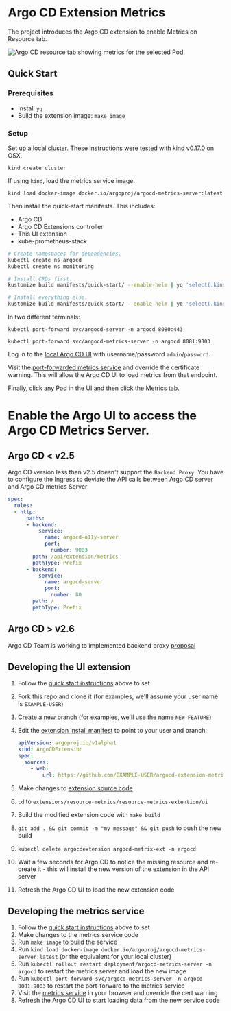 # Argo CD Extension Metrics

The project introduces the Argo CD extension to enable Metrics on Resource tab.

![Argo CD resource tab showing metrics for the selected Pod.](./docs/images/screenshot.png)

## Quick Start

### Prerequisites

* Install `yq`
* Build the extension image: `make image`

### Setup

Set up a local cluster. These instructions were tested with kind v0.17.0 on OSX.

```shell
kind create cluster
```

If using `kind`, load the metrics service image.

```shell
kind load docker-image docker.io/argoproj/argocd-metrics-server:latest
```

Then install the quick-start manifests. This includes:
* Argo CD
* Argo CD Extensions controller
* This UI extension
* kube-prometheus-stack

```sh
# Create namespaces for dependencies.
kubectl create ns argocd
kubectl create ns monitoring

# Install CRDs first.
kustomize build manifests/quick-start/ --enable-helm | yq 'select(.kind == "CustomResourceDefinition")' | kubectl apply --server-side -f -

# Install everything else.
kustomize build manifests/quick-start/ --enable-helm | yq 'select(.kind != "CustomResourceDefinition")' | kubectl apply --server-side -f -
```

In two different terminals:

```shell
kubectl port-forward svc/argocd-server -n argocd 8080:443
```

```shell
kubectl port-forward svc/argocd-metrics-server -n argocd 8081:9003
```

Log in to the [local Argo CD UI](https://localhost:8080/applications/argocd/bootstrap?view=tree&resource=) with username/password `admin`/`password`.

Visit the [port-forwarded metrics service](https://localhost:8081/api/extension/metrics/applications/test/groupkinds/pod/dashboards) and override the certificate warning.
This will allow the Argo CD UI to load metrics from that endpoint.

Finally, click any Pod in the UI and then click the Metrics tab.

# Enable the Argo UI to access the Argo CD Metrics Server.

## Argo CD < v2.5

Argo CD version less than v2.5 doesn't support the `Backend Proxy`. You have to configure the Ingress to deviate the API calls between Argo CD server and Argo CD metrics Server
```yaml
spec:
  rules:
  - http:
      paths:
      - backend:
          service:
            name: argocd-o11y-server
            port:
              number: 9003
        path: /api/extension/metrics
        pathType: Prefix
      - backend:
          service:
            name: argocd-server
            port:
              number: 80
        path: /
        pathType: Prefix
```

## Argo CD > v2.6

Argo CD Team is working to implemented backend proxy [proposal](https://github.com/argoproj/argo-cd/blob/master/docs/proposals/proxy-extensions.md)

## Developing the UI extension

1. Follow the [quick start instructions](#quick-start) above to set
2. Fork this repo and clone it (for examples, we'll assume your user name is `EXAMPLE-USER`)
3. Create a new branch (for examples, we'll use the name `NEW-FEATURE`)
4. Edit the [extension install manifest](manifests/extension/extension.yaml) to point to your user and branch:

    ```yaml
    apiVersion: argoproj.io/v1alpha1
    kind: ArgoCDExtension
    spec:
      sources:
        - web:
            url: https://github.com/EXAMPLE-USER/argocd-extension-metrics/raw/NEW-FEATURE/extensions/resource-metrics/resource-metrics-extention/ui/dist/extension.tar
    ```

5. Make changes to [extension source code](extensions/resource-metrics/resource-metrics-extention/ui)
6. `cd` to `extensions/resource-metrics/resource-metrics-extention/ui`
7. Build the modified extension code with `make build`
8. `git add . && git commit -m "my message" && git push` to push the new build
9. `kubectl delete argocdextension argocd-metrix-ext -n argocd`
10. Wait a few seconds for Argo CD to notice the missing resource and re-create it - this will install the new version of
    the extension in the API server
11. Refresh the Argo CD UI to load the new extension code

## Developing the metrics service

1. Follow the [quick start instructions](#quick-start) above to set
2. Make changes to the metrics service code
3. Run `make image` to build the service
4. Run `kind load docker-image docker.io/argoproj/argocd-metrics-server:latest` (or the equivalent for your local cluster)
5. Run `kubectl rollout restart deployment/argocd-metrics-server -n argocd` to restart the metrics server and load the new image
6. Run `kubectl port-forward svc/argocd-metrics-server -n argocd 8081:9003` to restart the port-forward to the metrics service
7. Visit the [metrics service](https://localhost:8081/api/extension/metrics/applications/test/groupkinds/pod/dashboards) in your browser and override the cert warning
8. Refresh the Argo CD UI to start loading data from the new service code
